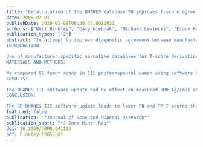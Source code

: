```yaml
---
title: "Recalculation of the NHANES database SD improves T-score agreement and reduces osteoporosis prevalence"
date: 2005-02-01
publishDate: 2020-02-08T06:30:32.801263Z
authors: ["Neil Binkley", "Gary Kiebzak", "Michael Lewiecki", "Diane Krueger", "Ronald Gangnon", "Paul Miller", "John Shepherd", "Marc Drezner"]
publication_types: ["2"]
abstract: "In attempt to improve diagnostic agreement between manufacturers, a recent software update incorporated NHANES III data in GE Lunar densitometers. As a result, the femur neck and trochanter T-scores were lowered, and osteoporosis prevalence was increased. Use of a recalculated young-normal SD for the GE Lunar-adjusted NHANES III database improved diagnostic agreement and is recommended.
INTRODUCTION:

Use of manufacturer-specific normative databases for T-score derivation leads to discordance in T-score values and differences in diagnostic classification. To address this issue, the International Committee for Standards in Bone Measurement (ICSBM) recommended the NHANES III database for femur T-score derivation. Acquired on Hologic (Hol) instruments, this database requires conversion equations for application to other DXA systems. NHANES III total femur (TF) conversions for GE Lunar (GE) have previously been available, and femoral neck (FN) and trochanter (TR) equations were reported recently. Per the ICSBM recommendation, GE Lunar incorporated these values into their female database. This should produce T-score and diagnostic agreement between Hol and GE instruments; however, this has not been evaluated.
MATERIALS AND METHODS:

We compared GE femur scans in 115 postmenopausal women using software before and after the NHANES III software update. Subsequently, T-scores derived from femur scans obtained on GE and Hol densitometers were compared in a different group of 89 postmenopausal women.
RESULTS:

The NHANES III software update had no effect on measured BMD (g/cm2) at any femur region. However, because of changes in values used for T-score calculation (increase in the mean young-normal BMD at the FN and TR and a reduction in SD at the TR), the T-scores were lower (mean, 0.48 and 0.68, respectively) at the FN and TR using post-NHANES III software. Consequently, this update increased femur osteoporosis prevalence in these 115 women from 7.8% to 18.3%. Comparison of GE with Hol total proximal femur T-scores revealed a minimal difference (<0.1) and equal diagnoses of osteoporosis. FN and TR differences were larger, with mean GE T-scores lower than Hol (p < 0.001) by 0.17 and 0.50, respectively, thereby introducing osteoporosis diagnostic disagreement (13 [GE] versus 9 [Hol]). Our evaluation suggested that this disparity resulted from direct application of published NHANES III SDs at the FN and TR. As such, we applied the conversion formulae to the NHANES III published Hologic data and found the FN and TR SDs were greater than assumed by GE. Using our recalculated SD to derive T-scores reduced the mean GE/Hol T-score difference to 0.03 at the FN and 0.32 at the TR and resolved osteoporosis diagnostic disagreement.
CONCLUSION:

The GE NHANES III software update leads to lower FN and TR T-scores than obtained with Hol or prior GE software. Recalculation of the young-normal SD reduces this difference and is recommended. Clinicians are advised to avoid using the TR for diagnosis or, at a minimum, use caution when making treatment decisions based solely on T-score at this site."
featured: false
publication: "*Journal of Bone and Mineral Research*"
publication_short: "*J Bone Miner Res*"
doi: 10.1359/JBMR.041115
pdf: binkley-2005.pdf
---
```


